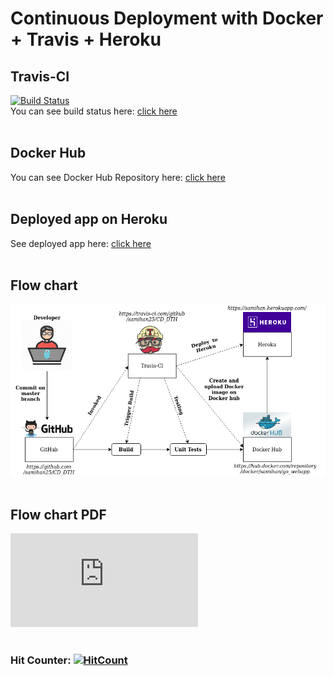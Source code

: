 # Continuous Deployment with Docker + Travis + Heroku

## Travis-CI
[![Build Status](https://travis-ci.com/samihan25/CD_DTH.svg?branch=master)](https://travis-ci.com/github/samihan25/CD_DTH)
<br>
You can see build status here: [click here](https://travis-ci.com/github/samihan25/CD_DTH)
<br><br>

## Docker Hub
You can see Docker Hub Repository here: [click here](https://hub.docker.com/r/samihan/go_webapp/)
<br><br>

## Deployed app on Heroku
See deployed app here: [click here](https://samihan.herokuapp.com/)
<br><br>

## Flow chart
![Flow diagram](https://github.com/samihan25/CD_DTH/blob/master/DevOps_%20flow_chart_2.png)
<br><br>

## Flow chart PDF
![Flow diagram](https://github.com/samihan25/CD_DTH/blob/master/DevOps_%20flow_chart_2.pdf)
<br><br>

### Hit Counter:  [![HitCount](http://hits.dwyl.com/samihan25/CD_DTH.svg)](http://hits.dwyl.com/samihan25/CD_DTH)
